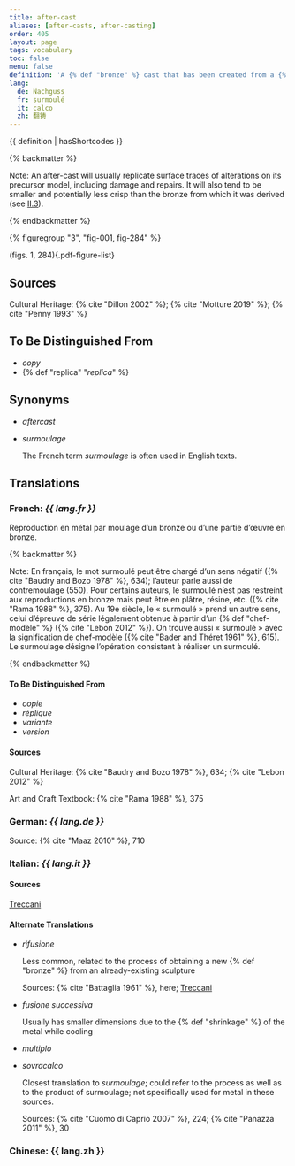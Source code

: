 ```yaml
---
title: after-cast
aliases: [after-casts, after-casting]
order: 405
layout: page
tags: vocabulary
toc: false
menu: false
definition: 'A {% def "bronze" %} cast that has been created from a {% def "mold" %} taken directly from an existing bronze. After-casts are therefore made using the indirect lost-wax process, or in some instances by {% def "sand casting" %}.'
lang:
  de: Nachguss
  fr: surmoulé
  it: calco
  zh: 翻铸
---
```


{{ definition | hasShortcodes }}

{% backmatter %}

Note: An after-cast will usually replicate surface traces of alterations on its precursor model, including damage and repairs. It will also tend to be smaller and potentially less crisp than the bronze from which it was derived (see [II.3](/vol-2/3/)).

{% endbackmatter %}

{% figuregroup "3", "fig-001, fig-284" %}

(figs. 1, 284){.pdf-figure-list}

## Sources

Cultural Heritage: {% cite "Dillon 2002" %}; {% cite "Motture 2019" %}; {% cite "Penny 1993" %}

## To Be Distinguished From

- *copy*
- {% def "replica" "*replica*" %}

## Synonyms

- *aftercast*

- *surmoulage*

    The French term *surmoulage* is often used in English texts.

## Translations

<div class="accordion">

### **French**: *{{ lang.fr }}*

Reproduction en métal par moulage d’un bronze ou d’une partie d’œuvre en bronze.

{% backmatter %}

Note: En français, le mot surmoulé peut être chargé d’un sens négatif ({% cite "Baudry and Bozo 1978" %}, 634); l’auteur parle aussi de contremoulage (550). Pour certains auteurs, le surmoulé n’est pas restreint aux reproductions en bronze mais peut être en plâtre, résine, etc. ({% cite "Rama 1988" %}, 375). Au 19e siècle, le « surmoulé » prend un autre sens, celui d’épreuve de série légalement obtenue à partir d’un {% def "chef-modèle" %} ({% cite "Lebon 2012" %}). On trouve aussi « surmoulé » avec la signification de chef-modèle ({% cite "Bader and Théret 1961" %}, 615). Le surmoulage désigne l’opération consistant à réaliser un surmoulé.

{% endbackmatter %}

#### To Be Distinguished From

- *copie*
- *réplique*
- *variante*
- *version*

#### Sources

Cultural Heritage: {% cite "Baudry and Bozo 1978" %}, 634; {% cite "Lebon 2012" %}

Art and Craft Textbook: {% cite "Rama 1988" %}, 375

### **German**: *{{ lang.de }}*

Source: {% cite "Maaz 2010" %}, 710

### **Italian**: *{{ lang.it }}*

#### Sources

[Treccani](https://www.treccani.it/vocabolario/calco/)

#### Alternate Translations

- *rifusione* 

    Less common, related to the process of obtaining a new {% def "bronze" %} from an already-existing sculpture
    
    Sources: {% cite "Battaglia 1961" %}, here; [Treccani](http://www.treccani.it/vocabolario/rifusione/)

- *fusione successiva*

    Usually has smaller dimensions due to the {% def "shrinkage" %} of the metal while cooling

- *multiplo*

- *sovracalco*
    
    Closest translation to *surmoulage*; could refer to the process as well as to the product of surmoulage; not specifically used for metal in these sources.
    
    Sources: {% cite "Cuomo di Caprio 2007" %}, 224; {% cite "Panazza 2011" %}, 30

### **Chinese**: {{ lang.zh }}

</div>
